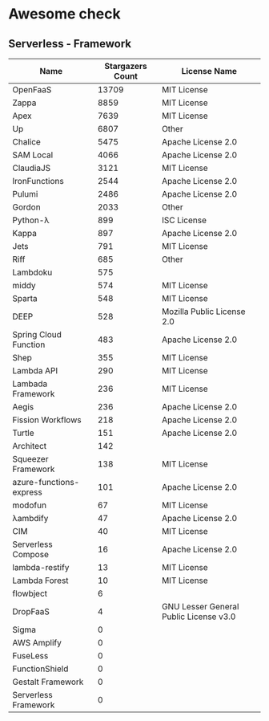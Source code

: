 # Awesome check

## Serverless - Framework

|Name|Stargazers Count|License Name|
|---|---|---|
|OpenFaaS|13709|MIT License|
|Zappa|8859|MIT License|
|Apex|7639|MIT License|
|Up|6807|Other|
|Chalice|5475|Apache License 2.0|
|SAM Local|4066|Apache License 2.0|
|ClaudiaJS|3121|MIT License|
|IronFunctions|2544|Apache License 2.0|
|Pulumi|2486|Apache License 2.0|
|Gordon|2033|Other|
|Python-λ|899|ISC License|
|Kappa|897|Apache License 2.0|
|Jets|791|MIT License|
|Riff|685|Other|
|Lambdoku|575||
|middy|574|MIT License|
|Sparta|548|MIT License|
|DEEP|528|Mozilla Public License 2.0|
|Spring Cloud Function|483|Apache License 2.0|
|Shep|355|MIT License|
|Lambda API|290|MIT License|
|Lambada Framework|236|MIT License|
|Aegis|236|Apache License 2.0|
|Fission Workflows|218|Apache License 2.0|
|Turtle|151|Apache License 2.0|
|Architect|142||
|Squeezer Framework|138|MIT License|
|azure-functions-express|101|Apache License 2.0|
|modofun|67|MIT License|
|λambdify|47|Apache License 2.0|
|CIM|40|MIT License|
|Serverless Compose|16|Apache License 2.0|
|lambda-restify|13|MIT License|
|Lambda Forest|10|MIT License|
|flowbject|6||
|DropFaaS|4|GNU Lesser General Public License v3.0|
|Sigma|0||
|AWS Amplify|0||
|FuseLess|0||
|FunctionShield|0||
|Gestalt Framework|0||
|Serverless Framework|0||

